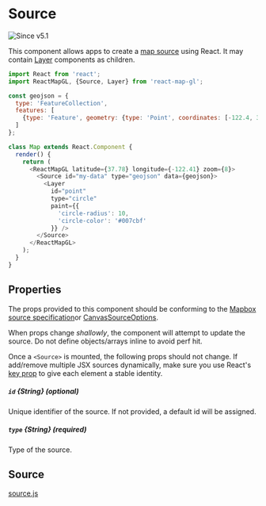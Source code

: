 # Source

![Since v5.1](https://img.shields.io/badge/since-v5.1-green)

This component allows apps to create a [map source](https://docs.mapbox.com/mapbox-gl-js/style-spec/#sources) using React. It may contain [Layer](/docs/components/layer.md) components as children.

```js
import React from 'react';
import ReactMapGL, {Source, Layer} from 'react-map-gl';

const geojson = {
  type: 'FeatureCollection',
  features: [
    {type: 'Feature', geometry: {type: 'Point', coordinates: [-122.4, 37.8]}}
  ]
};

class Map extends React.Component {
  render() {
    return (
      <ReactMapGL latitude={37.78} longitude={-122.41} zoom={8}>
        <Source id="my-data" type="geojson" data={geojson}>
          <Layer
            id="point"
            type="circle"
            paint={{
              'circle-radius': 10,
              'circle-color': '#007cbf'
            }} />
        </Source>
      </ReactMapGL>
    );
  }
}
```

## Properties

The props provided to this component should be conforming to the [Mapbox source specification](https://docs.mapbox.com/mapbox-gl-js/style-spec/#sources)or [CanvasSourceOptions](https://docs.mapbox.com/mapbox-gl-js/api/#canvassourceoptions).

When props change *shallowly*, the component will attempt to update the source. Do not define objects/arrays inline to avoid perf hit.

Once a `<Source>` is mounted, the following props should not change. If add/remove multiple JSX sources dynamically, make sure you use React's [key prop](https://reactjs.org/docs/lists-and-keys.html#keys) to give each element a stable identity.

##### `id` {String} (optional)
Unique identifier of the source. If not provided, a default id will be assigned.

##### `type` {String} (required)
Type of the source.

## Source
[source.js](https://github.com/uber/react-map-gl/tree/5.0-release/src/components/source.js)

